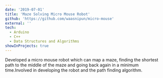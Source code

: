 ```yaml
---
date: '2019-07-01'
title: 'Maze Solving Micro Mouse Robot'
github: 'https://github.com/waasnipun/micro-mouse'
external: ''
tech:
  - Arduino
  - C++
  - Data Structures and Algorithms
showInProjects: true
---
```


Developed a micro mouse robot which can map a maze, finding the shortest path to the middle of the maze and going back again in a minimum time.Involved in developing the robot and the path finding algorithm.
